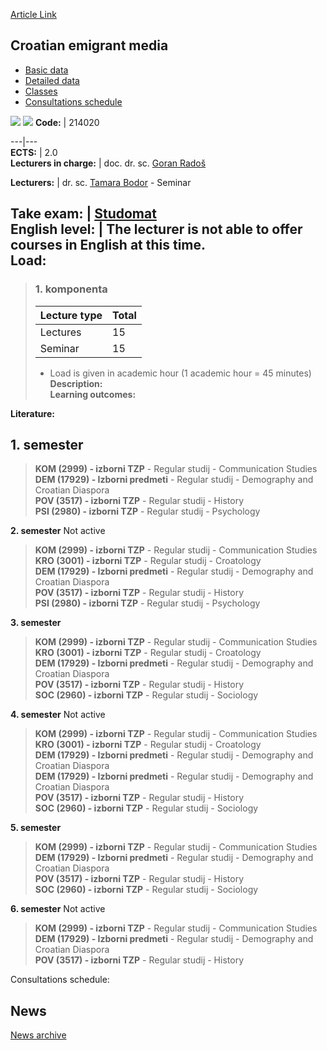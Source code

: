 [Article Link](https://www.fhs.hr/en/course/cem)

## Croatian emigrant media
  * [Basic data](https://www.fhs.hr/en/course/cem#v1id-523752_267611_1_0 "Basic data")
  * [Detailed data](https://www.fhs.hr/en/course/cem#v1id-523752_267611_1_1 "Detailed data")
  * [Classes](https://www.fhs.hr/en/course/cem#v1id-523752_267611_1_2 "Classes")
  * [Consultations schedule](https://www.fhs.hr/en/course/cem#v1id-523752_267611_1_3 "Consultations schedule")


[![](https://www.fhs.hr/img/flags/gif/hr.gif)](https://www.fhs.hr/predmet/him) [![](https://www.fhs.hr/img/flags/gif/gb.gif)](https://www.fhs.hr/en/course/cem)
**Code:** |  214020  
  
---|---  
**ECTS:** |  2.0   
**Lecturers in charge:** |  doc. dr. sc. [Goran Radoš](https://www.fhs.hr/staff/goran.rados)   
  
**Lecturers:** |  dr. sc. [Tamara Bodor](https://www.fhs.hr/djelatnik/tamara.bodor) - Seminar  
  
**Take exam:** |  [Studomat](http://www.isvu.hr/studomat)  
**English level:** |  The lecturer is not able to offer courses in English at this time.   
**Load:**  
---  
> ### 1. komponenta
> | Lecture type | Total  
> ---|---  
> Lectures | 15  
> Seminar | 15  
> * Load is given in academic hour (1 academic hour = 45 minutes)   
**Description:**  
> **Learning outcomes:**  

  
**Literature:**  

  
**1. semester**  
---  
> **KOM (2999) - izborni TZP** - Regular studij - Communication Studies  
>  **DEM (17929) - Izborni predmeti** - Regular studij - Demography and Croatian Diaspora  
>  **POV (3517) - izborni TZP** - Regular studij - History  
>  **PSI (2980) - izborni TZP** - Regular studij - Psychology  
>   
  
**2. semester** Not active  
> **KOM (2999) - izborni TZP** - Regular studij - Communication Studies  
>  **KRO (3001) - izborni TZP** - Regular studij - Croatology  
>  **DEM (17929) - Izborni predmeti** - Regular studij - Demography and Croatian Diaspora  
>  **POV (3517) - izborni TZP** - Regular studij - History  
>  **PSI (2980) - izborni TZP** - Regular studij - Psychology  
>   
  
**3. semester**  
> **KOM (2999) - izborni TZP** - Regular studij - Communication Studies  
>  **KRO (3001) - izborni TZP** - Regular studij - Croatology  
>  **DEM (17929) - Izborni predmeti** - Regular studij - Demography and Croatian Diaspora  
>  **POV (3517) - izborni TZP** - Regular studij - History  
>  **SOC (2960) - izborni TZP** - Regular studij - Sociology  
>   
  
**4. semester** Not active  
> **KOM (2999) - izborni TZP** - Regular studij - Communication Studies  
>  **KRO (3001) - izborni TZP** - Regular studij - Croatology  
>  **DEM (17929) - Izborni predmeti** - Regular studij - Demography and Croatian Diaspora  
>  **DEM (17929) - Izborni predmeti** - Regular studij - Demography and Croatian Diaspora  
>  **POV (3517) - izborni TZP** - Regular studij - History  
>  **SOC (2960) - izborni TZP** - Regular studij - Sociology  
>   
  
**5. semester**  
> **KOM (2999) - izborni TZP** - Regular studij - Communication Studies  
>  **DEM (17929) - Izborni predmeti** - Regular studij - Demography and Croatian Diaspora  
>  **POV (3517) - izborni TZP** - Regular studij - History  
>  **SOC (2960) - izborni TZP** - Regular studij - Sociology  
>   
  
**6. semester** Not active  
> **KOM (2999) - izborni TZP** - Regular studij - Communication Studies  
>  **DEM (17929) - Izborni predmeti** - Regular studij - Demography and Croatian Diaspora  
>  **POV (3517) - izborni TZP** - Regular studij - History  
>   
Consultations schedule: 


## News
[News archive](https://www.fhs.hr/en/course/cem?@=21cda#news_120579 "News archive")
